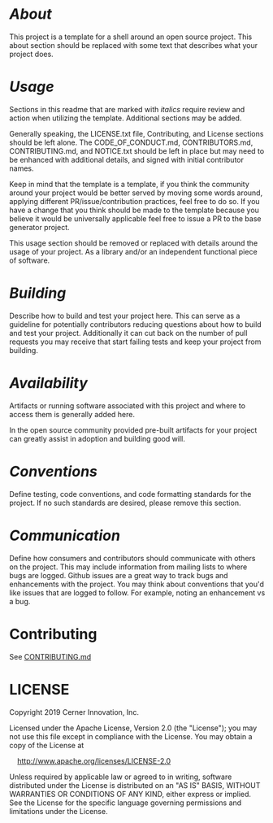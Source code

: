 # _About_

This project is a template for a shell around an open source project. This about section should be replaced with some text
that describes what your project does.

# _Usage_

Sections in this readme that are marked with _italics_ require review and action when utilizing the template. Additional sections
may be added.

Generally speaking, the LICENSE.txt file, Contributing, and License sections should be left alone. The
CODE_OF_CONDUCT.md, CONTRIBUTORS.md, CONTRIBUTING.md, and NOTICE.txt should be left in place but may need to be enhanced
with additional details, and signed with initial contributor names.

Keep in mind that the template is a template, if you think the community around your project would be better served by moving some words around, applying different PR/issue/contribution practices, feel free to do so. If you have a change that you think should be made to the template because you believe it would be universally applicable feel free to issue a PR to the base generator project.

This usage section should be removed or replaced with details around the usage of your project. As a library and/or an
independent functional piece of software.

# _Building_

Describe how to build and test your project here. This can serve as a guideline for potentially contributors reducing questions
about how to build and test your project. Additionally it can cut back on the number of pull requests you may receive that start
failing tests and keep your project from building.

# _Availability_

Artifacts or running software associated with this project and where to access them is generally added here.

In the open source community provided pre-built artifacts for your project can greatly assist in adoption and building
good will.

# _Conventions_

Define testing, code conventions, and code formatting standards for the project. If no such standards are desired, please remove
this section.

# _Communication_

Define how consumers and contributors should communicate with others on the project. This may include information from mailing
lists to where bugs are logged. Github issues are a great way to track bugs and enhancements with the project. You may think
about conventions that you'd like issues that are logged to follow. For example, noting an enhancement vs a bug.

# Contributing

See [CONTRIBUTING.md](CONTRIBUTING.md)

# LICENSE

Copyright 2019 Cerner Innovation, Inc.

Licensed under the Apache License, Version 2.0 (the "License"); you may not use this file except in compliance with the License. You may obtain a copy of the License at

&nbsp;&nbsp;&nbsp;&nbsp;http://www.apache.org/licenses/LICENSE-2.0

Unless required by applicable law or agreed to in writing, software distributed under the License is distributed on an "AS IS" BASIS, WITHOUT WARRANTIES OR CONDITIONS OF ANY KIND, either express or implied. See the License for the specific language governing permissions and limitations under the License.
